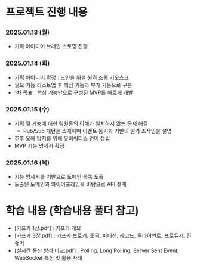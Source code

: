 # 프로젝트 진행 내용
### 2025.01.13 (월)
- 기획 아이디어 브레인 스토밍 진행

### 2025.01.14 (화)
- 기획 아이디어 확정 : 노인을 위한 원격 조종 키오스크
- 필요 기능 리스트업 후 핵심 기능과 부가 기능으로 구분
- 1차 목표 : 핵심 기능만으로 구성된 MVP를 빠르게 개발

### 2025.01.15 (수)
- 기획 및 기능에 대한 팀원들의 이해가 일치하지 않는 문제 해결
  - Pub/Sub 패턴을 소개하며 이벤트 동기화 기반의 원격 조작임을 설명
- 추후 오해 방지를 위해 유비쿼터스 언어 정립
- MVP 기능 명세서 확정

### 2025.01.16 (목)
- 기능 명세서를 기반으로 도메인 목록 도출
- 도출된 도메인과 와이어프레임을 바탕으로 API 설계

# 학습 내용 (학습내용 폴더 참고)
- [카프카 1장.pdf] : 카프카 개요
- [카프카 3장.pdf] : 카프카 브로커, 토픽, 파티션, 레코드, 클라이언트, 프로듀서, 컨슈머
- [실시간 통신 방식 비교.pdf] : Polling, Long Polling, Server
  Sent Event, WebSocket 특징 및 활용 사례
